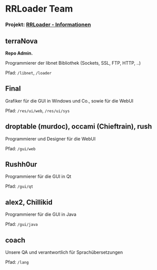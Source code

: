 # RRLoader Team

### Projekt: [RRLoader - Informationen](http://board.raidrush.ws/showthread.php?t=828093 "RRLoader - Informationen")

## terraNova
**Repo Admin.**

Programmierer der libnet Bibliothek (Sockets, SSL, FTP, HTTP, ..)

Pfad: `/libnet`, `/loader`

## Final
Grafiker für die GUI in Windows und Co., sowie für die WebUI

Pfad: `/res/ui/web`, `/res/ui/sys`

## droptable (murdoc), occami (Chieftrain), rush
Programmierer und Designer für die WebUI 

Pfad: `/gui/web`

## Rushh0ur
Programmierer für die GUI in Qt

Pfad: `/gui/qt`

## alex2, Chillikid
Programmierer für die GUI in Java

Pfad: `/gui/java`

##  coach
Unsere QA und verantwortlich für Sprachübersetzungen

Pfad: `/lang`